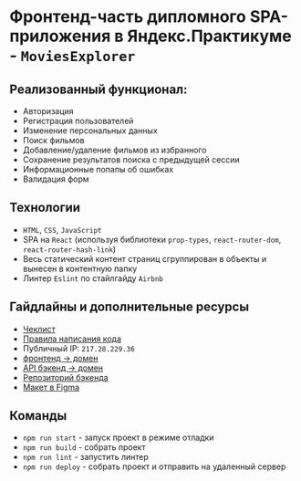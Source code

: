 # Фронтенд-часть дипломного SPA-приложения в Яндекс.Практикуме - `MoviesExplorer`
## Реализованный функционал:
* Авторизация
* Регистрация пользователей
* Изменение персональных данных
* Поиск фильмов
* Добавление/удаление фильмов из избранного
* Сохранение результатов поиска с предыдущей сессии
* Информационные попапы об ошибках
* Валидация форм

## Технологии
* `HTML`, `CSS`, `JavaScript`
* SPA на `React` (используя библиотеки `prop-types`, `react-router-dom`, `react-router-hash-link`)
* Весь статический контент страниц сгруппирован в объекты и вынесен в контентную папку
* Линтер `Eslint` по стайлгайду `Airbnb`

## Гайдлайны и дополнительные ресурсы
* [Чеклист](https://code.s3.yandex.net/web-developer/static/new-program/web-diploma-criteria-2.0/index.html)
* [Правила написания кода](https://code.s3.yandex.net/web-developer/landings/design-rules/index.html)
* Публичный IP: `217.28.229.36`
* [фронтенд -> домен](https://filmsexplorer.nomoredomains.club/)
* [API бэкенд -> домен](https://api.filmsexplorer.nomoredomains.club/)
* [Репозиторий бэкенда](https://github.com/proehavshiy/movies-explorer-api/tree/main)
* [Макет в Figma](https://www.figma.com/file/ZyInhnZG3QQWL3gGrSzRoN/Diploma-(Copy))

## Команды
* `npm run start` - запуск проект в режиме отладки
* `npm run build` - собрать проект
* `npm run lint` - запустить линтер
* `npm run deploy` - собрать проект и отправить на удаленный сервер
